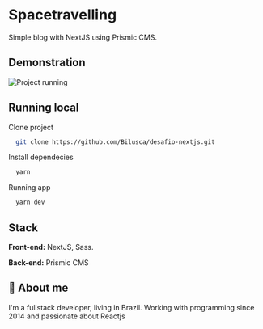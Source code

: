 
# Spacetravelling

Simple blog with NextJS using Prismic CMS.

## Demonstration

![Project running](/project-images/spacetravelling.gif)


## Running local

Clone project

```bash
  git clone https://github.com/Bilusca/desafio-nextjs.git
```

Install dependecies

```bash
  yarn
```

Running app

```bash
  yarn dev
```

## Stack

**Front-end:** NextJS, Sass.

**Back-end:** Prismic CMS

## 🚀 About me
I'm a fullstack developer, living in Brazil. Working with programming since 2014 and passionate about Reactjs

